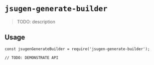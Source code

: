 # `jsugen-generate-builder`

> TODO: description

## Usage

```
const jsugenGenerateBuilder = require('jsugen-generate-builder');

// TODO: DEMONSTRATE API
```
